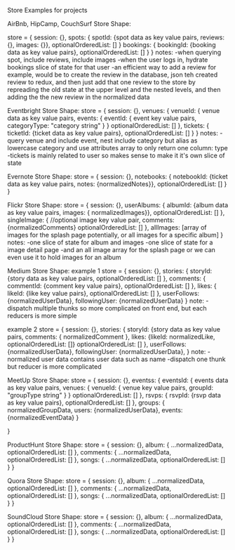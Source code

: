 Store Examples for projects

AirBnb, HipCamp, CouchSurf Store Shape:
<!-- store = {
    session: {},
    spots: {
        ...normalizedData, optionalOrderedList: []
        },
    reviewsForOneSpot: {
        ...normalizedData, optionalOrderedList: []
        },
    bookings: {
        ...normalizedData, optionalOrderedList: []
        },
    images: {
        ...normalizedData, optionalOrderedList: []
        }
} -->
store = {
    session: {},
    spots: {
        spotId: {spot data as key value pairs, reviews:{}, images: {}}, optionalOrderedList: []
        }
    bookings: {
        bookingId: {booking data as key value pairs}, optionalOrderedList: []
        }
}
notes:
-when querying spot, include reviews, include images
-when the user logs in, hydrate bookings slice of state for that user
-an efficient way to add a review for example, would be to create the review in the database, json teh created review to redux, and then just add that one review to the store by repreading the old state at the upper level and the nested levels, and then adding the the new review in the normalized data


Eventbright Store Shape:
store = {
    session: {},
    venues: {
        venueId: {
            venue data as key value pairs,
            events: {
                eventId: {
                    event key value pairs,
                    categoryType: "category string"
                }
            }
        optionalOrderedList: []
        },
    tickets: {
        ticketId: {ticket data as key value pairs}, optionalOrderedList: []
        }
}
notes:
-query venue and include event, nest include category but alias as lowercase category and use attributes array to only return one column: type
-tickets is mainly related to user so makes sense to make it it's own slice of state


Evernote Store Shape:
store = {
    session: {},
    notebooks: {
        notebookId: {ticket data as key value pairs, notes: {normalizedNotes}}, optionalOrderedList: []
        }
}


Flickr Store Shape:
store = {
    session: {},
    userAlbums: {
        albumId: {album data as key value pairs, images: { normalizedImages}}, optionalOrderedList: []
        },
    singleImage: { //optional
        image key value pair, comments: {normalizedComments} optionalOrderedList: []
        },
    allImages: [array of images for the splash page potentially, or all images for a specific album]
}
notes:
-one slice of state for album and images
-one slice of state for a image detail page
-and an all image array for the splash page or we can even use it to hold images for an album


Medium Store Shape:
example 1
store = {
    session: {},
    stories: {
        storyId: {story data as key value pairs,
        optionalOrderedList: []
        },
    comments: {
        commentId: {comment key value pairs},
        optionalOrderedList: []
     },
    likes: {
        likeId: {like key value pairs},
        optionalOrderedList: []
        },
    userFollows: {normalizedUserData},
    followingUser: {normalizedUserData}
}
note:
-dispatch multiple thunks so more complicated on front end, but each reducers is more simple

example 2
store = {
    session: {},
    stories: {
        storyId: {story data as key value pairs,
        comments: {
            normalizedComment
            },
        likes: {likeId: normalizedLike, optionalOrderedList: []}
        optionalOrderedList: []
        },
    userFollows: {normalizedUserData},
    followingUser: {normalizedUserData},
}
note:
-normalized user data contains user data such as name
-dispatch one thunk but reducer is more complicated

MeetUp Store Shape:
store = {
    session: {},
    eventss: {
        eventsId: {
            events data as key value pairs,
            venues: {
                venueId: {
                    venue key value pairs,
                    groupId: "groupType string"
                }
            }
        optionalOrderedList: []
        },
    rsvps: {
        rsvpId: {rsvp data as key value pairs}, optionalOrderedList: []
        },
    groups: {
        normalizedGroupData,
        users: {normalizedUserData},
        events: {normalizedEventData}
        }

}


ProductHunt Store Shape:
store = {
    session: {},
    album: {
        ...normalizedData, optionalOrderedList: []
        },
    comments: {
        ...normalizedData, optionalOrderedList: []
        },
    songs: {
        ...normalizedData, optionalOrderedList: []
        }
}


Quora Store Shape:
store = {
    session: {},
    album: {
        ...normalizedData, optionalOrderedList: []
        },
    comments: {
        ...normalizedData, optionalOrderedList: []
        },
    songs: {
        ...normalizedData, optionalOrderedList: []
        }
}


SoundCloud Store Shape:
store = {
    session: {},
    album: {
        ...normalizedData, optionalOrderedList: []
        },
    comments: {
        ...normalizedData, optionalOrderedList: []
        },
    songs: {
        ...normalizedData, optionalOrderedList: []
        }
}
